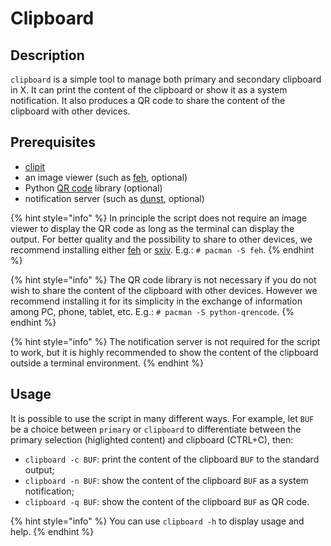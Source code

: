 # Clipboard

## Description

`clipboard` is a simple tool to manage both primary and secondary clipboard in X. It can print the content of the clipboard or show it as a system notification. It also produces a QR code to share the content of the clipboard with other devices.

## Prerequisites

* [clipit](https://github.com/CristianHenzel/ClipIt)
* an image viewer \(such as [feh](https://feh.finalrewind.org/), optional\)
* Python [QR code](https://pypi.org/project/qrcode/) library \(optional\)
* notification server \(such as [dunst](https://dunst-project.org), optional\)

{% hint style="info" %}
In principle the script does not require an image viewer to display the QR code as long as the terminal can display the output. For better quality and the possibility to share to other devices, we recommend installing either [feh](https://feh.finalrewind.org/) or [sxiv](https://github.com/muennich/sxiv). E.g.: `# pacman -S feh`.
{% endhint %}

{% hint style="info" %}
The QR code library is not necessary if you do not wish to share the content of the clipboard with other devices. However we recommend installing it for its simplicity in the exchange of information among PC, phone, tablet, etc. E.g.: `# pacman -S python-qrencode`.
{% endhint %}

{% hint style="info" %}
The notification server is not required for the script to work, but it is highly recommended to show the content of the clipboard outside a terminal environment.
{% endhint %}

## Usage

It is possible to use the script in many different ways. For example, let `BUF` be a choice between `primary` or `clipboard` to differentiate between the primary selection \(higlighted content\) and clipboard \(CTRL+C\), then:

* `clipboard -c BUF`: print the content of the clipboard `BUF` to the standard output;
* `clipboard -n BUF`: show the content of the clipboard `BUF` as a system notification;
* `clipboard -q BUF`: show the content of the clipboard `BUF` as QR code.

{% hint style="info" %}
You can use `clipboard -h` to display usage and help.
{% endhint %}


